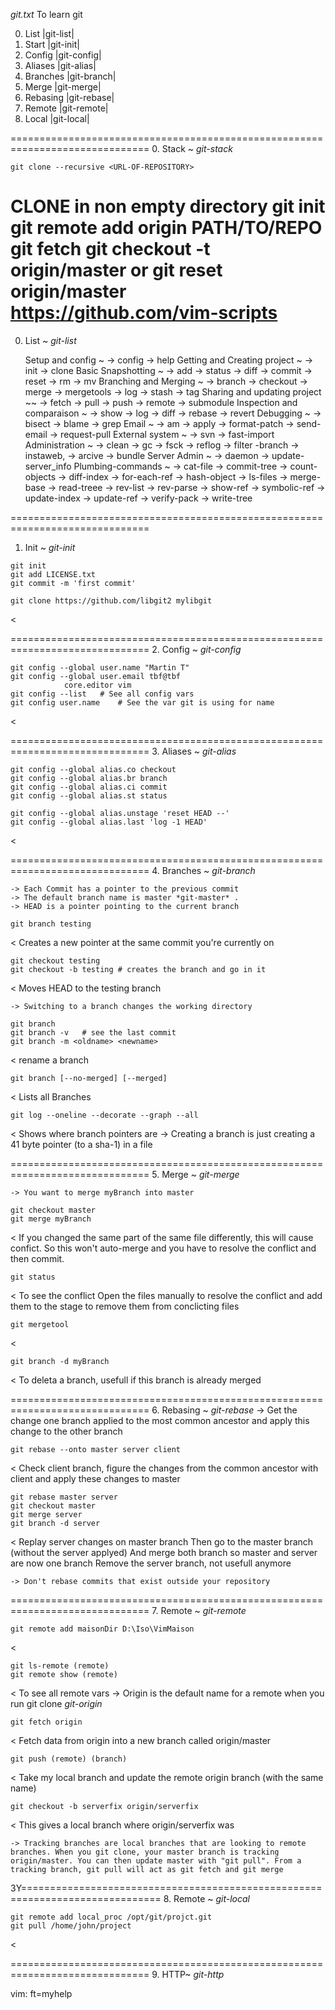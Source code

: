 *git.txt*                   To learn git 




0. List							|git-list|
1. Start						|git-init|
2. Config 						|git-config|
3. Aliases 						|git-alias|
4. Branches 					|git-branch|
5. Merge 						|git-merge|
6. Rebasing 					|git-rebase|
7. Remote 						|git-remote|
8. Local 						|git-local|



==============================================================================
0. Stack ~
							*git-stack*

	git clone --recursive <URL-OF-REPOSITORY> 
CLONE in non empty directory 
   git init
   git remote add origin PATH/TO/REPO
   git fetch
   git checkout -t origin/master
      or 
   git reset origin/master
https://github.com/vim-scripts
==============================================================================
0. List ~
							*git-list*

	Setup and config ~
		-> config 
		-> help 
	Getting and Creating project ~
		-> init 
		-> clone 
	Basic Snapshotting ~
		-> add 
		-> status 
		-> diff
		-> commit 
		-> reset
		-> rm 
		-> mv
	Branching and Merging ~
		-> branch 
		-> checkout 
		-> merge
		-> mergetools 
		-> log 
		-> stash 
		-> tag 
	Sharing and updating project ~~
		-> fetch 
		-> pull
		-> push 
		-> remote 
		-> submodule 
	Inspection and comparaison ~
		-> show 
		-> log 
		-> diff 
		-> rebase 
		-> revert 
	Debugging ~
		-> bisect
		-> blame 
		-> grep 
	Email ~
		-> am
		-> apply 
		-> format-patch 
		-> send-email 
		-> request-pull
	External system ~
		-> svn
		-> fast-import 
	Administration ~
		-> clean 
		-> gc 
		-> fsck 
		-> reflog
		-> filter -branch 
		-> instaweb, 
		-> arcive 
		-> bundle 
	Server Admin ~
		-> daemon 
		-> update-server_info 
	Plumbing-commands ~
		-> cat-file
		-> commit-tree 
		-> count-objects
		-> diff-index 
		-> for-each-ref
		-> hash-object 
		-> ls-files
		-> merge-base 
		-> read-treee
		-> rev-list 
		-> rev-parse 
		-> show-ref 
		-> symbolic-ref 
		-> update-index
		-> update-ref 
		-> verify-pack 
		-> write-tree


==============================================================================
1. Init ~
							*git-init*
>
	git init 
	git add LICENSE.txt
	git commit -m 'first commit'

	git clone https://github.com/libgit2 mylibgit
<

==============================================================================
2. Config ~
							*git-config*
>
	git config --global user.name "Martin T"
	git config --global user.email tbf@tbf
			    core.editor vim 
	git config --list 	# See all config vars 
	git config user.name 	# See the var git is using for name 
<

==============================================================================
3. Aliases ~
							*git-alias*
>
	git config --global alias.co checkout 	
	git config --global alias.br branch 
	git config --global alias.ci commit  	
	git config --global alias.st status 

	git config --global alias.unstage 'reset HEAD --'
	git config --global alias.last 'log -1 HEAD'
<

==============================================================================
4. Branches ~
							*git-branch*

	
	-> Each Commit has a pointer to the previous commit 
	-> The default branch name is master *git-master* .
	-> HEAD is a pointer pointing to the current branch 
>
	git branch testing 
<		Creates a new pointer at the same commit you're currently on 
>
	git checkout testing 
	git checkout -b testing # creates the branch and go in it 
<		Moves HEAD to the testing branch  
	
	-> Switching to a branch changes the working directory 
>
	git branch 
	git branch -v 	# see the last commit 
	git branch -m <oldname> <newname>  
<		rename a branch 
>
	git branch [--no-merged] [--merged]
<		Lists all Branches 
>
	git log --oneline --decorate --graph --all 
< 		Shows where branch pointers are
	-> Creating a branch is just creating a 41 byte pointer (to a sha-1) in a file 

==============================================================================
5. Merge ~
							*git-merge*

	-> You want to merge myBranch into master 
>
	git checkout master
	git merge myBranch
<		If you changed the same part of the same file differently, this will cause confict. So this won't auto-merge and you have to resolve the conflict and then commit.
>
	git status 
<		To see the conflict 
	Open the files manually to resolve the conflict and add them to the stage to remove them from conclicting files
>
	git mergetool
<
>
	git branch -d myBranch 
<		To deleta a branch, usefull if this branch is already merged 


==============================================================================
6. Rebasing ~
							*git-rebase*
	-> Get the change one branch applied to the most common ancestor and apply this change to the other branch 
>
	git rebase --onto master server client
<		Check client branch, figure the changes from the common
ancestor with client and apply these changes to master
>
	git rebase master server 
	git checkout master 
	git merge server
	git branch -d server
<		Replay server changes on master branch 
		Then go to the master branch (without the server applyed) 
		And merge both branch so master and server are now one branch 
		Remove the server branch, not usefull anymore 

	-> Don't rebase commits that exist outside your repository 

==============================================================================
7. Remote ~
							*git-remote*

>
	git remote add maisonDir D:\Iso\VimMaison
<
>
	git ls-remote (remote) 
	git remote show (remote) 
<		To see all remote vars 
	-> Origin is the default name for a remote when you run git clone *git-origin*
>
	git fetch origin 
< 		Fetch data from origin into a new branch called origin/master 
>
	git push (remote) (branch) 
<		Take my local branch and update the remote origin branch (with the same name) 
>
	git checkout -b serverfix origin/serverfix 
<		This gives a local branch where origin/serverfix was 

	-> Tracking branches are local branches that are looking to remote branches. When you git clone, your master branch is tracking origin/master. You can then update master with "git pull". From a tracking branch, git pull will act as git fetch and git merge  

3Y==============================================================================
8. Remote ~
							*git-local*
>
	git remote add local_proc /opt/git/projct.git 
	git pull /home/john/project 
<

==============================================================================
9. HTTP~
							*git-http*






vim: ft=myhelp
